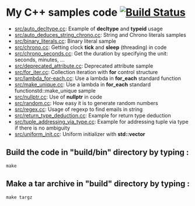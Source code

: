 # My C++ samples code [![Build Status](https://travis-ci.org/fenicks/cplusplus_samples.svg?branch=master)](https://travis-ci.org/fenicks/cplusplus_samples)

* [src/auto_decltype.cc](https://github.com/fenicks/cplusplus_samples/blob/master/src/auto_decltype.cc): Example of __decltype__ and __typeid__ usage
* [src/auto_deduces_string_chrono.cc](https://github.com/fenicks/cplusplus_samples/blob/master/src/auto_deduces_string_chrono.cc): String and Chrono literals samples
* [src/binary_literals.cc](https://github.com/fenicks/cplusplus_samples/blob/master/src/binary_literals.cc): Binary literal sample
* [src/chrono.cc](https://github.com/fenicks/cplusplus_samples/blob/master/src/chrono.cc): Getting clock __tick__ and __sleep__ (threading) in code
* [src/chrono_seconds.cc](https://github.com/fenicks/cplusplus_samples/blob/master/src/chrono_seconds.cc): Get the duration by specifying the unit: seconds, minutes, ...
* [src/deprecated_attribute.cc](https://github.com/fenicks/cplusplus_samples/blob/master/src/deprecated_attribute.cc): Deprecated attribute sample
* [src/for_iter.cc](https://github.com/fenicks/cplusplus_samples/blob/master/src/for_iter.cc): Collection iteration with __for__ control structure
* [src/lambda_for-each.cc](https://github.com/fenicks/cplusplus_samples/blob/master/src/lambda_for-each.cc): Use a lambda in __for_each__ standard function
* [src/make_unique.cc](https://github.com/fenicks/cplusplus_samples/blob/master/src/make_unique.cc): Use a lambda in __for_each__ standard functionstd::make_unique sample
* [src/nullptr.cc](https://github.com/fenicks/cplusplus_samples/blob/master/src/nullptr.cc): Use of __nullptr__ in code
* [src/random.cc](https://github.com/fenicks/cplusplus_samples/blob/master/src/random.cc): How easy it is to generate random numbers
* [src/regex.cc](https://github.com/fenicks/cplusplus_samples/blob/master/src/regex.cc): Usage of regexp to find emails in string 
* [src/return_type_deduction.cc](https://github.com/fenicks/cplusplus_samples/blob/master/src/return_type_deduction.cc): Example for return type deduction
* [src/tuple_addressing_via_type.cc](https://github.com/fenicks/cplusplus_samples/blob/master/src/tuple_addressing_via_type.cc): Example for addressing tuple via type if there is no ambiguity
* [src/uniform_init.cc](https://github.com/fenicks/cplusplus_samples/blob/master/src/uniform_init.cc): Uniform initializer with __std::vector__

## Build the code in "build/bin" directory by typing :

    make

## Make a tar archive in "build" directory by typing :

    make targz
